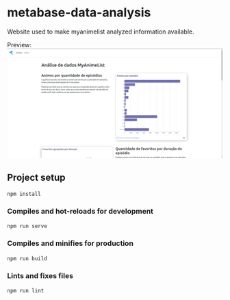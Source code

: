 # metabase-data-analysis

Website used to make myanimelist analyzed information available.

Preview:
![website preview](./doc/website.png)

## Project setup
```
npm install
```

### Compiles and hot-reloads for development
```
npm run serve
```

### Compiles and minifies for production
```
npm run build
```

### Lints and fixes files
```
npm run lint
```
